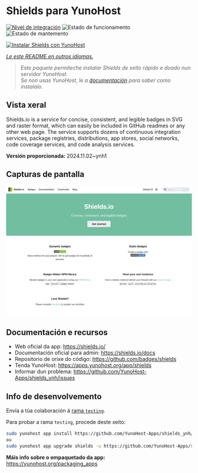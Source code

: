 <!--
NOTA: Este README foi creado automáticamente por <https://github.com/YunoHost/apps/tree/master/tools/readme_generator>
NON debe editarse manualmente.
-->

# Shields para YunoHost

[![Nivel de integración](https://apps.yunohost.org/badge/integration/shields)](https://ci-apps.yunohost.org/ci/apps/shields/)
![Estado de funcionamento](https://apps.yunohost.org/badge/state/shields)
![Estado de mantemento](https://apps.yunohost.org/badge/maintained/shields)

[![Instalar Shields con YunoHost](https://install-app.yunohost.org/install-with-yunohost.svg)](https://install-app.yunohost.org/?app=shields)

*[Le este README en outros idiomas.](./ALL_README.md)*

> *Este paquete permíteche instalar Shields de xeito rápido e doado nun servidor YunoHost.*  
> *Se non usas YunoHost, le a [documentación](https://yunohost.org/install) para saber como instalalo.*

## Vista xeral

Shields.io is a service for concise, consistent, and legible badges in SVG and raster format, which can easily be included in GitHub readmes or any other web page. The service supports dozens of continuous integration services, package registries, distributions, app stores, social networks, code coverage services, and code analysis services.

**Versión proporcionada:** 2024.11.02~ynh1

## Capturas de pantalla

![Captura de pantalla de Shields](./doc/screenshots/screenshot.png)

## Documentación e recursos

- Web oficial da app: <https://shields.io/>
- Documentación oficial para admin: <https://shields.io/docs>
- Repositorio de orixe do código: <https://github.com/badges/shields>
- Tenda YunoHost: <https://apps.yunohost.org/app/shields>
- Informar dun problema: <https://github.com/YunoHost-Apps/shields_ynh/issues>

## Info de desenvolvemento

Envía a túa colaboración á [rama `testing`](https://github.com/YunoHost-Apps/shields_ynh/tree/testing).

Para probar a rama `testing`, procede deste xeito:

```bash
sudo yunohost app install https://github.com/YunoHost-Apps/shields_ynh/tree/testing --debug
ou
sudo yunohost app upgrade shields -u https://github.com/YunoHost-Apps/shields_ynh/tree/testing --debug
```

**Máis info sobre o empaquetado da app:** <https://yunohost.org/packaging_apps>
